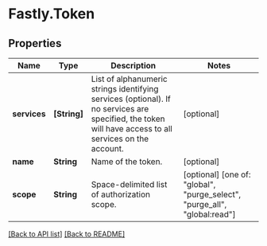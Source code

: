 # Fastly.Token

## Properties

Name | Type | Description | Notes
------------ | ------------- | ------------- | -------------
**services** | **[String]** | List of alphanumeric strings identifying services (optional). If no services are specified, the token will have access to all services on the account.  | [optional] 
**name** | **String** | Name of the token. | [optional] 
**scope** | **String** | Space-delimited list of authorization scope. | [optional]  [one of: "global", "purge_select", "purge_all", "global:read"]


[[Back to API list]](../../README.md#endpoints) [[Back to README]](../../README.md)
